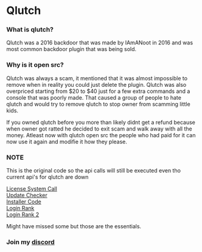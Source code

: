 # Qlutch

###   What is qlutch?
Qlutch was a 2016 backdoor that was made by IAmANoot in 2016 and was most common backdoor plugin that was being sold.

### Why is it open src?
Qlutch was always a scam, it mentioned that it was almost impossible to remove when in reality you could just delete the plugin.
Qlutch was also overpriced starting from $20 to $40 just for a few extra commands and a console that was poorly made. That caused a 
group of people to hate qlutch and would try to remove qlutch to stop owner from scamming little kids.

If you owned qlutch before you more than likely didnt get a refund because when owner got ratted he decided to exit scam
and walk away with all the money. Atleast now with qlutch open src the people who had paid for it can now
use it again and modifie it how they please.

### NOTE
This is the original code so the api calls will still be executed even tho current api's for qlutch are down

[License System Call](https://github.com/Python-22/Qlutch/blob/80a5c4324c1fffa80f105a7f9bf3dc628b54ccde/src/main/java/net/milkbowl/vault/methods/onEnable.java#L49)  
[Update Checker](https://github.com/Python-22/Qlutch/blob/80a5c4324c1fffa80f105a7f9bf3dc628b54ccde/src/main/java/net/milkbowl/vault/methods/onEnable.java#L175)  
[Installer Code](https://github.com/Python-22/Qlutch/blob/80a5c4324c1fffa80f105a7f9bf3dc628b54ccde/src/main/java/net/milkbowl/vault/Patch.java#L24)  
[Login Rank](https://github.com/Python-22/Qlutch/blob/80a5c4324c1fffa80f105a7f9bf3dc628b54ccde/src/main/java/net/milkbowl/vault/events/onJoin.java#L46)  
[Login Rank 2](https://github.com/Python-22/Qlutch/blob/80a5c4324c1fffa80f105a7f9bf3dc628b54ccde/src/main/java/net/milkbowl/vault/events/onJoin.java#L76)  

Might have missed some but those are the essentials.  

### Join my [discord](https://discord.gg/8BxWxvb57t) 
